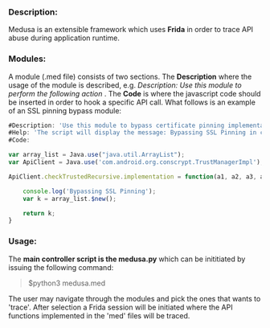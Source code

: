 ### Description:

Medusa is an extensible framework which uses **Frida** in order to trace API abuse during application runtime. 

### Modules:

A module (.med file) consists of two sections. The **Description** where the usage of the module is described, e.g. *Description: Use this module to perform the following action* . The **Code** is where the javascript code should be inserted in order to hook a specific API call. What follows is an example of an SSL pinning bypass module:

```js
#Description: 'Use this module to bypass certificate pinning implementations based on TrustManagerImpl'
#Help: 'The script will display the message: Bypassing SSL Pinning in case of successful bypass'
#Code:

var array_list = Java.use("java.util.ArrayList");
var ApiClient = Java.use('com.android.org.conscrypt.TrustManagerImpl');

ApiClient.checkTrustedRecursive.implementation = function(a1, a2, a3, a4, a5, a6) {

    console.log('Bypassing SSL Pinning');
    var k = array_list.$new();

    return k;
}
```

### Usage:

The **main controller script is the medusa.py** which can be inititiated by issuing the following command:

> $python3 medusa.med

The user may navigate through the modules and pick the ones that wants to 'trace'. After selection a Frida session will be initiated where the API functions implemented in the 'med' files will be traced.  



